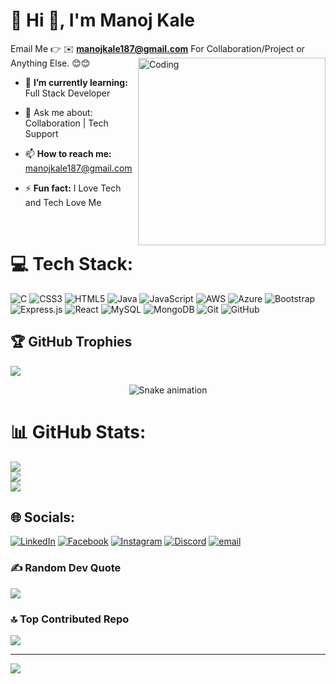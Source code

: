 # 💫 Hi 👋, I'm Manoj Kale
Email Me 👉 ✉️ **manojkale187@gmail.com** For Collaboration/Project or Anything Else. 😊😊
 <img align="right" alt="Coding" width="300px" src="https://media.licdn.com/dms/image/v2/D5612AQGOmwfIE5mlWA/article-cover_image-shrink_720_1280/article-cover_image-shrink_720_1280/0/1674617947228?e=2147483647&v=beta&t=L-J1EFIJzlFXa-2bu5K-SqOT0PXYAaPZgXxnpneoF0U"><br/>
- 🌱 **I’m currently learning:**  Full Stack Developer

- 💬 Ask me about: Collaboration | Tech Support
 
- 📫 **How to reach me:** manojkale187@gmail.com
  
- ⚡ **Fun fact:** I Love Tech and Tech Love Me
<br/>


# 💻 Tech Stack:
![C](https://img.shields.io/badge/c-%2300599C.svg?style=for-the-badge&logo=c&logoColor=white) ![CSS3](https://img.shields.io/badge/css3-%231572B6.svg?style=for-the-badge&logo=css3&logoColor=white) ![HTML5](https://img.shields.io/badge/html5-%23E34F26.svg?style=for-the-badge&logo=html5&logoColor=white) ![Java](https://img.shields.io/badge/java-%23ED8B00.svg?style=for-the-badge&logo=openjdk&logoColor=white) ![JavaScript](https://img.shields.io/badge/javascript-%23323330.svg?style=for-the-badge&logo=javascript&logoColor=%23F7DF1E) ![AWS](https://img.shields.io/badge/AWS-%23FF9900.svg?style=for-the-badge&logo=amazon-aws&logoColor=white) ![Azure](https://img.shields.io/badge/azure-%230072C6.svg?style=for-the-badge&logo=microsoftazure&logoColor=white) ![Bootstrap](https://img.shields.io/badge/bootstrap-%238511FA.svg?style=for-the-badge&logo=bootstrap&logoColor=white) ![Express.js](https://img.shields.io/badge/express.js-%23404d59.svg?style=for-the-badge&logo=express&logoColor=%2361DAFB) ![React](https://img.shields.io/badge/react-%2320232a.svg?style=for-the-badge&logo=react&logoColor=%2361DAFB) ![MySQL](https://img.shields.io/badge/mysql-4479A1.svg?style=for-the-badge&logo=mysql&logoColor=white) ![MongoDB](https://img.shields.io/badge/MongoDB-%234ea94b.svg?style=for-the-badge&logo=mongodb&logoColor=white) ![Git](https://img.shields.io/badge/git-%23F05033.svg?style=for-the-badge&logo=git&logoColor=white) ![GitHub](https://img.shields.io/badge/github-%23121011.svg?style=for-the-badge&logo=github&logoColor=white)
## 🏆 GitHub Trophies
![](https://github-profile-trophy.vercel.app/?username=ManojKale1244&theme=radical&no-frame=false&no-bg=true&margin-w=4)
<div align="center">
  <img src="https://profile-readme-generator.com/assets/snake.svg" alt="Snake animation" />
</div>

# 📊 GitHub Stats:
![](https://github-readme-stats.vercel.app/api/top-langs/?username=ManojKale1244&theme=dark&hide_border=false&include_all_commits=true&count_private=false&layout=compact)<br/>
![](https://github-readme-stats.vercel.app/api?username=ManojKale1244&theme=dark&hide_border=false&include_all_commits=true&count_private=false)<br/>
![](https://nirzak-streak-stats.vercel.app/?user=ManojKale1244&theme=dark&hide_border=false)<br/>

## 🌐 Socials:
  [![LinkedIn](https://img.shields.io/badge/LinkedIn-%230077B5.svg?logo=linkedin&logoColor=white)](https://linkedin.com/in/manoj-kale-66ab8a32b) [![Facebook](https://img.shields.io/badge/Facebook-%231877F2.svg?logo=Facebook&logoColor=white)](https://facebook.com/https://www.facebook.com/profile.php?id=61559169939379) [![Instagram](https://img.shields.io/badge/Instagram-%23E4405F.svg?logo=Instagram&logoColor=white)](https://instagram.com/manoj_kale_2005) [![Discord](https://img.shields.io/badge/Discord-%237289DA.svg?logo=discord&logoColor=white)](https://discord.gg/manoj_kale_2005_58524)  [![email](https://img.shields.io/badge/Email-D14836?logo=gmail&logoColor=white)](mailto:manojkale187@gmail.com) 


### ✍️ Random Dev Quote
![](https://quotes-github-readme.vercel.app/api?type=horizontal&theme=merko)

### 🔝 Top Contributed Repo
![](https://github-contributor-stats.vercel.app/api?username=ManojKale1244&limit=5&theme=dark&combine_all_yearly_contributions=true)

---
[![](https://visitcount.itsvg.in/api?id=ManojKale1244&icon=0&color=0)](https://visitcount.itsvg.in)

<!-- Proudly created with GPRM ( https://gprm.itsvg.in ) -->
